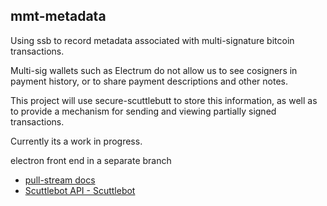 
## mmt-metadata

Using ssb to record metadata associated with multi-signature bitcoin transactions.  

Multi-sig wallets such as Electrum do not allow us to see cosigners in payment history, or to share payment descriptions and other notes.

This project will use secure-scuttlebutt to store this information, as well as to provide a mechanism for sending and viewing partially signed transactions.

Currently its a work in progress.

electron front end in a separate branch

* [pull-stream docs](https://pull-stream.github.io/)
* [Scuttlebot API - Scuttlebot](https://scuttlebot.io/apis/scuttlebot/ssb.html)
